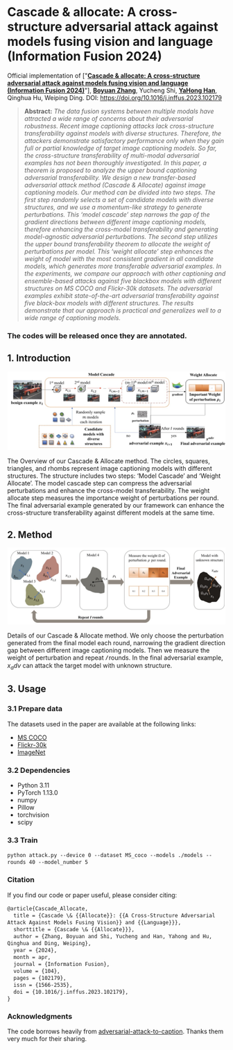 # Cascade & allocate: A cross-structure adversarial attack against models fusing vision and language (Information Fusion 2024)
Official implementation of ["**[Cascade & allocate: A cross-structure adversarial attack against models fusing vision and language (Information Fusion 2024)](https://doi.org/10.1016/j.inffus.2023.102179)**"], **[Boyuan Zhang](https://scholar.google.com/citations?view_op=view_citation&hl=en&user=uBBaTjEAAAAJ&citation_for_view=uBBaTjEAAAAJ:pS0ncopqnHgC)**, Yucheng Shi, **[YaHong Han](http://cic.tju.edu.cn/faculty/hanyahong/index.html)**, Qinghua Hu, Weiping Ding.
DOI: https://doi.org/10.1016/j.inffus.2023.102179


> **Abstract:** *The data fusion systems between multiple modals have attracted a wide range of concerns about their adversarial robustness. Recent image captioning attacks lack cross-structure transferability against models with diverse structures. Therefore, the attackers demonstrate satisfactory performance only when they gain full or partial knowledge of target image captioning models. So far, the cross-structure transferability of multi-modal adversarial examples has not been thoroughly investigated. In this paper, a theorem is proposed to analyze the upper bound captioning adversarial transferability. We design a new transfer-based adversarial attack method (Cascade & Allocate) against image captioning models. Our method can be divided into two steps. The first step randomly selects a set of candidate models with diverse structures, and we use a momentum-like strategy to generate perturbations. This ‘model cascade’ step narrows the gap of the gradient directions between different image captioning models, therefore enhancing the cross-model transferability and generating model-agnostic adversarial perturbations. The second step utilizes the upper bound transferability theorem to allocate the weight of perturbations per model. This ‘weight allocate’ step enhances the weight of model with the most consistent gradient in all candidate models, which generates more transferable adversarial examples. In the experiments, we compare our approach with other captioning and ensemble-based attacks against five blackbox models with different structures on MS COCO and Flickr-30k datasets. The adversarial examples exhibit state-of-the-art adversarial transferability against five black-box models with different structures. The results demonstrate that our approach is practical and generalizes well to a wide range of captioning models.*

### The codes will be released once they are annotated.

## 1. Introduction

<p align="center">
    <img src='/Introduction.png' width=700/>
</p>

The Overview of our Cascade & Allocate method. The circles, squares, triangles, and rhombs represent image captioning models with different structures. The structure includes two steps: ‘Model Cascade’ and ‘Weight Allocate’. The model cascade step can compress the adversarial perturbations and enhance the cross-model transferability. The weight allocate step measures the importance weight of perturbations per round. The final adversarial example generated by our framework can enhance the cross-structure transferability against different models at the same time.

## 2. Method

<p align="center">
    <img src='/Framework.png' width=800/>
</p>

Details of our Cascade & Allocate method. We only choose the perturbation generated from the final model each round, narrowing the gradient direction gap between different image captioning models. Then we measure the weight of perturbation and repeat *𝐼* rounds. In the final adversarial example, $x_adv$ can attack the target model with unknown structure.

## 3. Usage
### 3.1 Prepare data
The datasets used in the paper are available at the following links:
* [MS COCO](https://seungjunnah.github.io/Datasets/gopro.html)
* [Flickr-30k](https://github.com/joanshen0508/HA_deblur)
* [ImageNet](https://github.com/rimchang/RealBlur)


### 3.2 Dependencies

* Python 3.11
* PyTorch 1.13.0
* numpy
* Pillow
* torchvision
* scipy

### 3.3 Train

```
python attack.py --device 0 --dataset MS_coco --models ./models --rounds 40 --model_number 5
```

### Citation
If you find our code or paper useful, please consider citing:
```
@article{Cascade_Allocate,
  title = {Cascade \& {{Allocate}}: {{A Cross-Structure Adversarial Attack Against Models Fusing Vision}} and {{Language}}},
  shorttitle = {Cascade \& {{Allocate}}},
  author = {Zhang, Boyuan and Shi, Yucheng and Han, Yahong and Hu, Qinghua and Ding, Weiping},
  year = {2024},
  month = apr,
  journal = {Information Fusion},
  volume = {104},
  pages = {102179},
  issn = {1566-2535},
  doi = {10.1016/j.inffus.2023.102179},
}

```

### Acknowledgments

The code borrows heavily from [adversarial-attack-to-caption](https://github.com/wubaoyuan/adversarial-attack-to-caption). Thanks them very much for their sharing.
